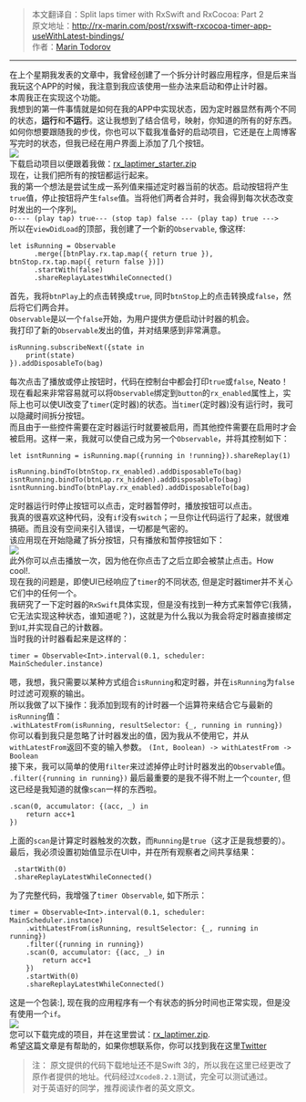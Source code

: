 > 本文翻译自：Split laps timer with RxSwift and RxCocoa: Part 2  
原文地址：http://rx-marin.com/post/rxswift-rxcocoa-timer-app-useWithLatest-bindings/  
作者：[Marin Todorov](http://www.underplot.com/)

---
在上个星期我发表的文章中，我曾经创建了一个拆分计时器应用程序，但是后来当我玩这个APP的时候，我注意到我应该使用一些办法来启动和停止计时器。  
本周我正在实现这个功能。  
我想到的第一件事情就是如何在我的APP中实现状态，因为定时器显然有两个不同的状态，**运行**和**不运行**。这让我想到了结合信号，映射，你知道的所有的好东西。  
如何你想要跟随我的步伐，你也可以下载我准备好的启动项目，它还是在上周博客写完时的状态，但我已经在用户界面上添加了几个按钮。  
![](http://rx-marin.com/images/latimer-new-ui.png)  
下载启动项目以便跟着我做：[rx_laptimer_starter.zip](https://github.com/qiuncheng/posted-articles-in-blog/tree/master/Demos)  
现在，让我们把所有的按钮都运行起来。  
我的第一个想法是尝试生成一系列值来描述定时器当前的状态。启动按钮将产生`true`值，停止按钮将产生`false`值。当将他们两者合并时，我会得到每次状态改变时发出的一个序列。  
`o---- (play tap) true--- (stop tap) false --- (play tap) true --->`  
所以在`viewDidLoad`的顶部，我创建了一个新的`Observable`, 像这样:  
```
let isRunning = Observable
      .merge([btnPlay.rx.tap.map({ return true }), btnStop.rx.tap.map({ return false })])
      .startWith(false)
      .shareReplayLatestWhileConnected()
```
首先，我将`btnPlay`上的点击转换成`true`, 同时`btnStop`上的点击转换成`false`，然后将它们两合并。  
`Observable`是以一个`false`开始，为用户提供方便启动计时器的机会。  
我打印了新的`Observable`发出的值，并对结果感到非常满意。  
```
isRunning.subscribeNext({state in
    print(state)
}).addDisposableTo(bag)
```
每次点击了播放或停止按钮时，代码在控制台中都会打印`true`或`false`, Neato！  
现在看起来非常容易就可以将`Observable`绑定到`button`的`rx_enabled`属性上，实际上也可以使UI改变了`timer`(定时器)的状态。当`timer`(定时器)没有运行时，我可以隐藏时间拆分按钮。  
而且由于一些控件需要在定时器运行时就要被启用，而其他控件需要在启用时才会被启用。这样一来，我就可以使自己成为另一个`Observable`，并将其控制如下：  
```
let isntRunning = isRunning.map({running in !running}).shareReplay(1)

isRunning.bindTo(btnStop.rx_enabled).addDisposableTo(bag)
isntRunning.bindTo(btnLap.rx_hidden).addDisposableTo(bag)
isntRunning.bindTo(btnPlay.rx_enabled).addDisposableTo(bag)
```
定时器运行时停止按钮可以点击，定时器暂停时，播放按钮可以点击。  
我真的很喜欢这种代码，没有`if`没有`switch`；一旦你让代码运行了起来，就很难搞砸。而且没有空间来引入错误，一切都是气密的。  
该应用现在开始隐藏了拆分按钮，只有播放和暂停按钮如下：  
![](http://rx-marin.com/images/laptimer-play.png)  
此外你可以点击播放一次，因为他在你点击了之后立即会被禁止点击。How cool!.  
现在我的问题是，即使UI已经响应了`timer`的不同状态, 但是定时器timer并不关心它们中的任何一个。  
我研究了一下定时器的`RxSwift`具体实现，但是没有找到一种方式来暂停它(我猜，它无法实现这种状态，谁知道呢？)，这就是为什么我以为我会将定时器直接绑定到`UI`,并实现自己的计数器。  
当时我的计时器看起来是这样的：  
```
timer = Observable<Int>.interval(0.1, scheduler: MainScheduler.instance)
```
嗯，我想，我只需要以某种方式组合`isRunning`和定时器，并在`isRunning`为`false`时过滤可观察的输出。  
所以我做了以下操作：我添加到现有的计时器一个运算符来结合它与最新的`isRunning`值：  
`.withLatestFrom(isRunning, resultSelector: {_, running in running})`  
你可以看到我只是忽略了计时器发出的值，因为我从不使用它，并从`withLatestFrom`返回不变的输入参数。
`(Int, Boolean) -> withLatestFrom -> Boolean`  
接下来，我可以简单的使用`filter`来过滤掉停止时计时器发出的`Observable`值。
`.filter({running in running})`
最后最重要的是我不得不附上一个`counter`, 但这已经是我知道的就像`scan`一样的东西啦。
```
.scan(0, accumulator: {(acc, _) in
    return acc+1
})
```  
上面的`scan`是计算定时器触发的次数，而`Running`是`true`（这才正是我想要的）。  
最后，我必须设置初始值显示在UI中，并在所有观察者之间共享结果：  
```
 .startWith(0)
 .shareReplayLatestWhileConnected()
```
为了完整代码，我增强了`timer Observable`, 如下所示：
```
timer = Observable<Int>.interval(0.1, scheduler: MainScheduler.instance)
    .withLatestFrom(isRunning, resultSelector: {_, running in running})
    .filter({running in running})
    .scan(0, accumulator: {(acc, _) in
        return acc+1
    })
    .startWith(0)
    .shareReplayLatestWhileConnected()
```
这是一个包装:], 现在我的应用程序有一个有状态的拆分时间也正常实现，但是没有使用一个`if`。    
![](http://rx-marin.com/images/laptimer-2-final.gif)    
您可以下载完成的项目，并在这里尝试：[rx_laptimer.zip](https://github.com/qiuncheng/posted-articles-in-blog/tree/master/Demos).  
希望这篇文章是有帮助的，如果你想联系你，你可以找到我在这里[Twitter](https://twitter.com/intent/follow?original_referer=http%3A%2F%2Frx-marin.com%2Fpost%2Frxswift-rxcocoa-sample-split-laps-timer%2F&ref_src=twsrc%5Etfw&region=follow_link&screen_name=icanzilb&tw_p=followbutton)

> 注： 原文提供的代码下载地址还不是Swift 3的，所以我在这里已经更改了原作者提供的地址。代码经过`Xcode8.2.1`测试，完全可以测试通过。  
对于英语好的同学，推荐阅读作者的英文原文。 

